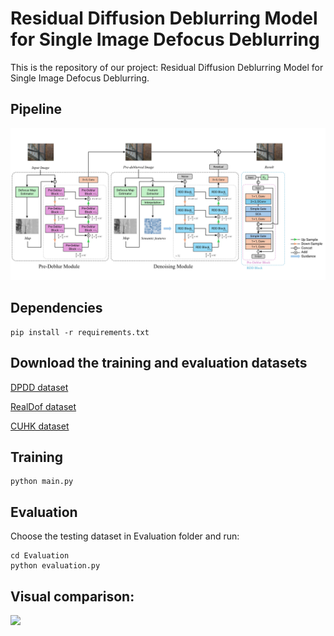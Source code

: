 # Residual Diffusion Deblurring Model for Single Image Defocus Deblurring
This is the repository of our project: Residual Diffusion Deblurring Model for Single Image Defocus Deblurring.

## Pipeline
![](./Figures/Model%20Structure.png)

## Dependencies
```
pip install -r requirements.txt
```

## Download the training and evaluation datasets
[DPDD dataset](https://github.com/Abdullah-Abuolaim/defocus-deblurring-dual-pixel)

[RealDof dataset](https://github.com/codeslake/IFAN)

[CUHK dataset](https://www.cse.cuhk.edu.hk/~leojia/projects/dblurdetect/dataset.html)

## Training
```
python main.py
```

## Evaluation
Choose the testing dataset in Evaluation folder and run:
```
cd Evaluation
python evaluation.py 
```

## Visual comparison:
![](./Figures/Comparison(DPDD).png)